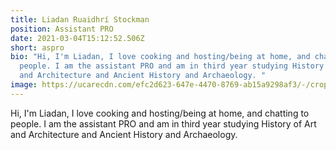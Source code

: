 ```yaml
---
title: Liadan Ruaidhrí Stockman
position: Assistant PRO
date: 2021-03-04T15:12:52.506Z
short: aspro
bio: "Hi, I'm Liadan, I love cooking and hosting/being at home, and chatting to
  people. I am the assistant PRO and am in third year studying History of Art
  and Architecture and Ancient History and Archaeology. "
image: https://ucarecdn.com/efc2d623-647e-4470-8769-ab15a9298af3/-/crop/485x323/130,113/-/preview/
---
```

Hi, I'm Liadan, I love cooking and hosting/being at home, and chatting to people. I am the assistant PRO and am in third year studying History of Art and Architecture and Ancient History and Archaeology.